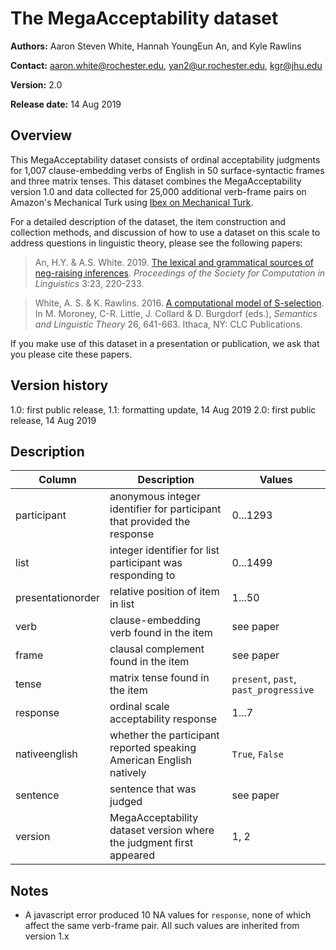 # The MegaAcceptability dataset

**Authors:** Aaron Steven White, Hannah YoungEun An, and Kyle Rawlins

**Contact:** aaron.white@rochester.edu, yan2@ur.rochester.edu, kgr@jhu.edu

**Version:** 2.0

**Release date:** 14 Aug 2019

## Overview

This MegaAcceptability dataset consists of ordinal acceptability judgments for 1,007 clause-embedding verbs of English in 50 surface-syntactic frames and three matrix tenses.  This dataset combines the MegaAcceptability version 1.0 and data collected for 25,000 additional verb-frame pairs on Amazon's Mechanical Turk using [Ibex on Mechanical Turk](https://github.com/aaronstevenwhite/ibex).

For a detailed description of the dataset, the item construction and collection methods, and discussion of how to use a dataset on this scale to address questions in linguistic theory, please see the following papers:

> An, H.Y. & A.S. White. 2019. [The lexical and grammatical sources of neg-raising inferences](https://scholarworks.umass.edu/cgi/viewcontent.cgi?article=1138&context=scil). _Proceedings of the Society for Computation in Linguistics_ 3:23, 220-233.

> White, A. S. & K. Rawlins. 2016. [A computational model of S-selection](https://journals.linguisticsociety.org/proceedings/index.php/SALT/article/view/26.641/3662). In M. Moroney, C-R. Little, J. Collard & D. Burgdorf (eds.), *Semantics and Linguistic Theory* 26, 641-663. Ithaca, NY: CLC Publications.

If you make use of this dataset in a presentation or publication, we ask that you please cite these papers.

## Version history

1.0: first public release,
1.1: formatting update, 14 Aug 2019
2.0: first public release, 14 Aug 2019

## Description

| **Column**        | **Description**                                                                           | **Values**                           |
|-------------------|-------------------------------------------------------------------------------------------|--------------------------------------|
| participant       | anonymous integer identifier for participant that provided the response                   | 0...1293                             |
| list              | integer identifier for list participant was responding to                                 | 0...1499                             |
| presentationorder | relative position of item in list                                                         | 1...50                               |
| verb              | clause-embedding verb found in the item                                                   | see paper                            |
| frame             | clausal complement found in the item                                                      | see paper                            |
| tense             | matrix tense found in the item                                                            | `present`, `past`, `past_progressive`|
| response          | ordinal scale acceptability response                                                      | 1...7                                |
| nativeenglish     | whether the participant reported speaking American English natively                       | `True`, `False`                      |
| sentence          | sentence that was judged                                                                  | see paper                            |
| version           | MegaAcceptability dataset version where the judgment first appeared                       | 1, 2                                 |

## Notes

* A javascript error produced 10 NA values for `response`, none of which affect the same verb-frame pair. All such values are inherited from version 1.x

